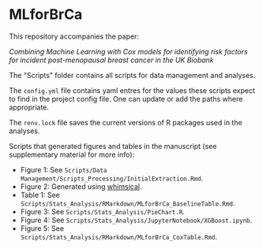 # MLforBrCa

This repository accompanies the paper: 

*Combining Machine Learning with Cox models for identifying risk factors for incident post-menopausal breast cancer in the UK Biobank*

The "Scripts" folder contains all scripts for data management and analyses. 

The `config.yml` file contains yaml entres for the values these scripts expect to find in the project config file. One can update or add the paths where appropriate. 

The `renv.lock` file saves the current versions of R packages used in the analyses. 

Scripts that generated figures and tables in the manuscript (see supplementary material for more info):
* Figure 1: See `Scripts/Data Management/Scripts_Processing/InitialExtraction.Rmd`.
* Figure 2: Generated using [whimsical](https://whimsical.com/).
* Table 1: See `Scripts/Stats_Analysis/RMarkdown/MLforBrCa_BaselineTable.Rmd`.
* Figure 3: See `Scripts/Stats_Analysis/PieChart.R`.
* Figure 4: See `Scripts/Stats_Analysis/JupyterNotebook/XGBoost.ipynb`.
* Figure 5: See `Scripts/Stats_Analysis/RMarkdown/MLforBrCa_CoxTable.Rmd`.